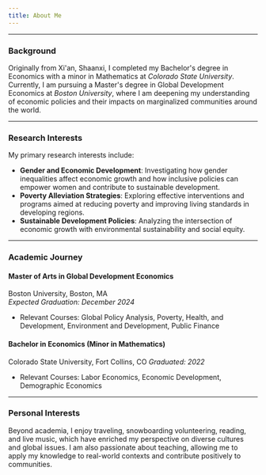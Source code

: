 ```yaml
---
title: About Me
---
```


---
### Background

Originally from Xi'an, Shaanxi, I completed my Bachelor's degree in Economics with a minor in Mathematics at *Colorado State University*. Currently, I am pursuing a Master's degree in Global Development Economics at *Boston University*, where I am deepening my understanding of economic policies and their impacts on marginalized communities around the world.

---
### Research Interests

My primary research interests include:

- **Gender and Economic Development**: Investigating how gender inequalities affect economic growth and how inclusive policies can empower women and contribute to sustainable development.
- **Poverty Alleviation Strategies**: Exploring effective interventions and programs aimed at reducing poverty and improving living standards in developing regions.
- **Sustainable Development Policies**: Analyzing the intersection of economic growth with environmental sustainability and social equity.

---
### Academic Journey

#### Master of Arts in Global Development Economics

Boston University, Boston, MA  
_Expected Graduation: December 2024_

- Relevant Courses: Global Policy Analysis, Poverty, Health, and Development, Environment and Development, Public Finance

#### Bachelor in Economics (Minor in Mathematics)
Colorado State University, Fort Collins, CO
_Graduated: 2022_

- Relevant Courses: Labor Economics, Economic Development, Demographic Economics

---
### Personal Interests

Beyond academia, I enjoy traveling, snowboarding volunteering, reading, and live music, which have enriched my perspective on diverse cultures and global issues. I am also passionate about teaching, allowing me to apply my knowledge to real-world contexts and contribute positively to communities.

